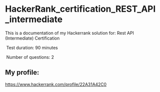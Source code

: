 # HackerRank_certification_REST_API_intermediate
This is a documentation of my Hackerrank solution for: 
Rest API (Intermediate) Certification 


﻿ Test duration: 90 minutes

﻿ Number of questions: 2



## My profile:
https://www.hackerrank.com/profile/22A31A42C0
